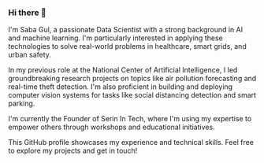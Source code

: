 
### Hi there 👋
I'm Saba Gul, a passionate Data Scientist with a strong background in AI and machine learning. I'm particularly interested in applying these technologies to solve real-world problems in healthcare, smart grids, and urban safety. 

In my previous role at the National Center of Artificial Intelligence, I led groundbreaking research projects on topics like air pollution forecasting and real-time theft detection. I'm also proficient in building and deploying computer vision systems for tasks like social distancing detection and smart parking.

I'm currently the Founder of Serin In Tech, where I'm using my expertise to empower others through workshops and educational initiatives.

This GitHub profile showcases my experience and technical skills. Feel free to explore my projects and get in touch!
